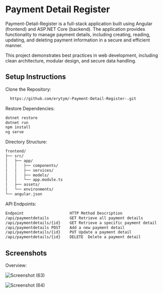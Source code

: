 
# Payment Detail Register

Payment-Detail-Register is a full-stack application built using Angular (frontend) and ASP.NET Core (backend). The application provides functionality to manage payment details, including creating, reading, updating, and deleting payment information in a secure and efficient manner.

This project demonstrates best practices in web development, including clean architecture, modular design, and secure data handling.


## Setup Instructions

Clone the Repository:

```bash
  https://github.com/erytym/-Payment-Detail-Register-.git
```

Restore Dependencies:

```bash
dotnet restore
dotnet run
npm install
ng serve


```
Directory Structure:

```bash
frontend/
├── src/
│   ├── app/
│   │   ├── components/
│   │   ├── services/
│   │   ├── models/
│   │   └── app.module.ts
│   ├── assets/
│   └── environments/
└── angular.json

```
API Endpoints:

```bash
Endpoint	                HTTP Method	Description
/api/paymentdetails	        GET	Retrieve all payment details
/api/paymentdetails/{id}	GET	Retrieve a specific payment detail
/api/paymentdetails	POST	Add a new payment detail
/api/paymentdetails/{id}	PUT	Update a payment detail
/api/paymentdetails/{id}	DELETE	Delete a payment detail
```

## Screenshots

Overview:


![Screenshot (63)](https://github.com/user-attachments/assets/ed3e937e-8bdf-475e-8c98-70d69ce0cfd9)

![Screenshot (64)](https://github.com/user-attachments/assets/9471f570-72da-4bce-93dc-b82f35a71ee3)
